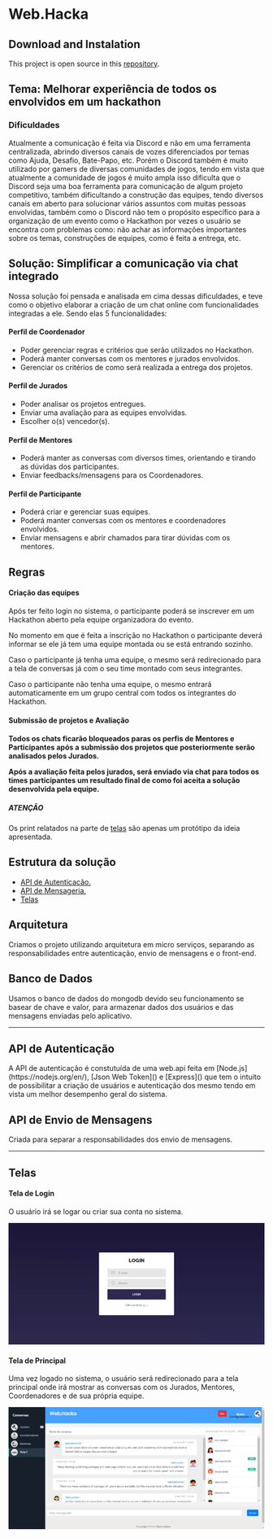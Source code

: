 # Web.Hacka

## Download and Instalation

This project is open source in this [repository](https://github.com/BrunoFutema/HackathonMicroServices).

## Tema: Melhorar experiência de todos os envolvidos em um hackathon

<h3>Dificuldades</h3>
<p>Atualmente a comunicação é feita via Discord e não em uma ferramenta centralizada, abrindo diversos canais de vozes diferenciados por temas como Ajuda, Desafio, Bate-Papo, etc. Porém o Discord também é muito utilizado por gamers de diversas comunidades de jogos, tendo em vista que atualmente a comunidade de jogos é muito ampla isso dificulta que o Discord seja uma boa ferramenta para comunicação de algum projeto competitivo, também dificultando a construção das equipes, tendo diversos canais em aberto para solucionar vários assuntos com muitas pessoas envolvidas, também como o Discord não tem o propósito específico para a organização de um evento como o Hackathon por vezes o usuário se encontra com problemas como: não achar as informações importantes sobre os temas, construções de equipes, como é feita a entrega, etc. </p>

## Solução: Simplificar a comunicação via chat integrado

<p>Nossa solução foi pensada e analisada em cima dessas dificuldades, e teve como o objetivo elaborar a criação de um chat online com funcionalidades integradas a ele. Sendo elas 5 funcionalidades:</p>

<h4>Perfil de Coordenador</h4>
<ul>
    <li>Poder gerenciar regras e critérios que serão utilizados no Hackathon.</li>
    <li>Poderá manter conversas com os mentores e jurados envolvidos.</li>
    <li>Gerenciar os critérios de como será realizada a entrega dos projetos.</li>
</ul>

<h4>Perfil de Jurados</h4>
<ul>
    <li>Poder analisar os projetos entregues.</li>
    <li>Enviar uma avaliação para as equipes envolvidas.</li>
    <li>Escolher o(s) vencedor(s).</li>
</ul>

<h4>Perfil de Mentores</h4>
<ul>
    <li>Poderá manter as conversas com diversos times, orientando e tirando as dúvidas dos participantes.</li>
    <li>Enviar feedbacks/mensagens para os Coordenadores.</li>
</ul>

<h4>Perfil de Participante</h4>
<ul>
    <li>Poderá criar e gerenciar suas equipes.</li>
    <li>Poderá manter conversas com os mentores e coordenadores envolvidos.</li>
    <li>Enviar mensagens e abrir chamados para tirar dúvidas com os mentores.</li>
</ul>

## Regras

<h4>Criação das equipes</h4>

<p>Após ter feito login no sistema, o participante poderá se inscrever em um Hackathon aberto pela equipe organizadora do evento.</p>
<p>No momento em que é feita a inscrição no Hackathon o participante deverá informar se ele já tem uma equipe montada ou se está entrando sozinho.</p>
<p>Caso o participante já tenha uma equipe, o mesmo será redirecionado para a tela de conversas já com o seu time montado com seus integrantes.</p>
<p>Caso o participante não tenha uma equipe, o mesmo entrará automaticamente em um grupo central com todos os integrantes do Hackathon.</p>

<h4>Submissão de projetos e Avaliação<h4>

<p>Todos os chats ficarão bloqueados paras os perfis de Mentores e Participantes após a submissão dos projetos que posteriormente serão analisados pelos Jurados.</p>
<p>Após a avaliação feita pelos jurados, será enviado via chat para todos os times participantes um resultado final de como foi aceita a solução desenvolvida pela equipe.</p>

<h5>ATENÇÃO</h5>

<p>Os print relatados na parte de <a href="#Front-End">telas</a> são apenas um protótipo da ideia apresentada.</p>

## Estrutura da solução

<ul>
  <li><a href="#APIAutenticacao">API de Autenticacão.</a></li>
  <li><a href="#APIEnvioMensagens">API de Mensageria.</a></li>
  <li><a href="#Front-End">Telas</a></li>
</ul>

## Arquitetura

<p>Criamos o projeto utilizando arquitetura em micro serviços, separando as responsabilidades entre autenticação, envio de mensagens e o front-end.</p>

## Banco de Dados

<p>Usamos o banco de dados do mongodb devido seu funcionamento se basear de chave e valor, para armazenar dados dos usuários e das mensagens enviadas pelo aplicativo.</p>

<hr>

<h2 id="APIAutenticacao">API de Autenticação</h2>

<p>A API de autenticação é constutuída de uma web.api feita em [Node.js](https://nodejs.org/en/), [Json Web Token]() e [Express]() que tem o intuito de possibilitar a criação de usuários e autenticação dos mesmo tendo em vista um melhor desempenho geral do sistema.</p>

<h2 id="APIEnvioMensagens">API de Envio de Mensagens</h2>

<p>Criada para separar a responsabilidades dos envio de mensagens.</p>

<hr>

<h2 id="Front-End">Telas</h2>

<h4>Tela de Login</h4>
<p>O usuário irá se logar ou criar sua conta no sistema.</p>

<p><img src="https://github.com/BrunoFutema/HackathonMicroServices/blob/master/client-side/public/images/Site/Web.Hacka_Login.jpg" alt="Tela de Login" /></p>

<h4>Tela de Principal</h4>
<p>Uma vez logado no sistema, o usuário será redirecionado para a tela principal onde irá mostrar as conversas com os Jurados, Mentores, Coordenadores e de sua própria equipe.</p>

<p><img src="https://github.com/BrunoFutema/HackathonMicroServices/blob/master/client-side/public/images/Site/Web.Hacka_Admin.jpg" alt="Tela Principal do Sistema" /></p>